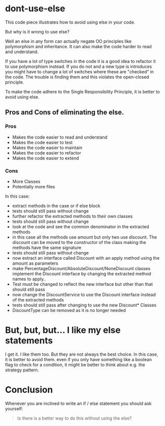 # dont-use-else

This code piece illustrates how to avoid using else in your code.

But why is it wrong to use else?

Well an else in any form can actually negate OO principles like polymorphism and inheritance. It can also make the code
harder to read and understand.

If you have a lot of type switches in the code it is a good idea to refactor it to use polymorphism instead.
If you do not and a new type is introduces you might have to change a lot of switches where these are "checked" in the
code. The trouble is finding them and this violates the open-closed principle.

To make the code adhere to the Single Responsibility Principle, it is better to avoid using else.

## Pros and Cons of eliminating the else.

### Pros

- Makes the code easier to read and understand
- Makes the code easier to test
- Makes the code easier to maintain
- Makes the code easier to refactor
- Makes the code easier to extend

### Cons

- More Classes
- Potentially more files

In this case:

- extract methods in the case or if else block
- tests should still pass without change
- further refactor the extracted methods to their own classes
- tests should still pass without change
- look at the code and see the common denominator in the extracted methods
- in this case all the methods use amount but only two use discount. The discount can be moved to the constructor of the
  class making the methods have the same signature
- tests should still pass without change
- now extract an interface called Discount with an apply method using the amount as parameters
- make PercentageDiscount/AbsoluteDiscount/NoneDiscount classes implement the Discount interface by changing the
  extracted method names to apply..
- Test must be changed to reflect the new interface but other than that should still pass
- now change the DiscountService to use the Discount interface instead of the extracted methods
- tests should still pass after changing to use the new Discount* Classes
- DiscountType can be removed as it is no longer needed

# But, but, but... I like my else statements

I get it. I like them too. But they are not always the best choice. In this case, it is better to avoid them.
even if you only have something like a boolean flag to check for a condition, it might be better to think about e.g. the
strategy pattern.

# Conclusion

Whenever you are inclined to write an if / else statement you should ask yourself:

> Is there is a better way to do this without using the else?
